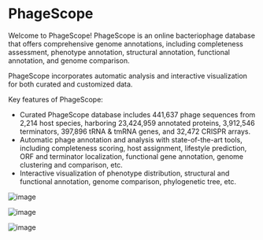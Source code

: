 # PhageScope
Welcome to PhageScope! PhageScope is an online bacteriophage database that offers comprehensive genome annotations, including completeness assessment, phenotype annotation, structural annotation, functional annotation, and genome comparison.

PhageScope incorporates automatic analysis and interactive visualization for both curated and customized data.

Key features of PhageScope:
+ Curated PhageScope database includes 441,637 phage sequences from 2,214 host species, harboring 23,424,959 annotated proteins, 3,912,546 terminators, 397,896 tRNA & tmRNA genes, and 32,472 CRISPR arrays.
+ Automatic phage annotation and analysis with state-of-the-art tools, including completeness scoring, host assignment, lifestyle prediction, ORF and terminator localization, functional gene annotation, genome clustering and comparison, etc. 
+ Interactive visualization of phenotype distribution, structural and functional annotation, genome comparison, phylogenetic tree, etc.

![image](https://github.com/wangruohan111/PhageScope_documents/blob/main/Figures/database.png)

![image](https://github.com/wangruohan111/PhageScope_documents/blob/main/Figures/analysis.png)

![image](https://github.com/wangruohan111/PhageScope_documents/blob/main/Figures/visualization.png)
